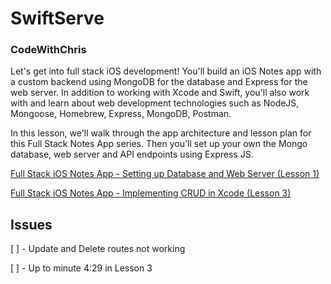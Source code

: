 # SwiftServe

### CodeWithChris
Let's get into full stack iOS development! You'll build an iOS Notes app with a custom backend using MongoDB for the database and Express for the web server. In addition to working with Xcode and Swift, you'll also work with and learn about web development technologies such as NodeJS, Mongoose, Homebrew, Express, MongoDB, Postman.

In this lesson, we'll walk through the app architecture and lesson plan for this Full Stack Notes App series. Then you'll set up your own the Mongo database, web server and API endpoints using Express JS.

[Full Stack iOS Notes App - Setting up Database and Web Server (Lesson 1)](https://www.youtube.com/watch?v=vKCdVAg5h40)

[Full Stack iOS Notes App - Implementing CRUD in Xcode (Lesson 3)](https://www.youtube.com/watch?v=QzegJ9mRAjQ)

## Issues

[ ] - Update and Delete routes not working

[ ] - Up to minute 4:29 in Lesson 3
